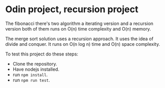 # Odin project, recursion project

The fibonacci there's two algorithm a iterating version and a recursion version both
of them runs on O(n) time complexity and O(n) memory.

The merge sort solution uses a recursion approach. It uses the idea of divide and conquer.
It runs on O(n log n) time and O(n) space complexity.

To test this project do these steps:

-   Clone the repository.
-   Have nodejs installed.
-   run `npm install`.
-   run `npm run test`.
